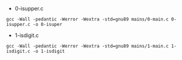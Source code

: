 

- 0-isupper.c

```
gcc -Wall -pedantic -Werror -Wextra -std=gnu89 mains/0-main.c 0-isupper.c -o 0-isuper
```

- 1-isdigit.c

```
gcc -Wall -pedantic -Werror -Wextra -std=gnu89 mains/1-main.c 1-isdigit.c -o 1-isdigit
```
